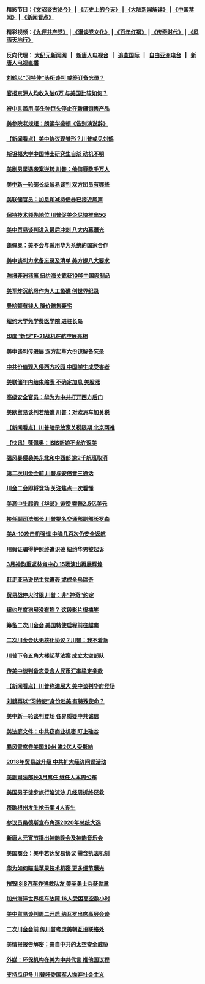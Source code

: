 #### 精彩节目：[《文昭谈古论今》](http://155.138.205.71/wenzhao) | [《历史上的今天》](http://155.138.205.71/today-in-history) | [《大陆新闻解读》](http://155.138.205.71/ntdtv-comedy) | [《中国禁闻》](http://155.138.205.71/ntdtv-news) | [《新闻看点》](http://155.138.205.71/news-insight) 

 #### 精彩视频：[《九评共产党》](http://155.138.205.71:10000/videos/jiuping) | [《漫谈党文化》](http://155.138.205.71:10000/videos/mtdwh) | [《百年红祸》](http://155.138.205.71:10000/videos/bnhh) | [《传奇时代》](http://155.138.205.71:10000/videos/legend) | [《风雨天地行》](http://155.138.205.71:10000/videos/fytdx) 

 #### 反向代理： [大纪元新闻网](http://155.138.205.71:10080/) &nbsp;&nbsp;|&nbsp;&nbsp; [新唐人电视台](http://155.138.205.71:8000/) &nbsp;&nbsp;|&nbsp;&nbsp; [追查国际](http://155.138.205.71:10010/) &nbsp;&nbsp;|&nbsp;&nbsp; [自由亚洲电台](http://155.138.205.71:9800/) &nbsp;&nbsp;|&nbsp;&nbsp; [新唐人电视直播](http://155.138.205.71/) 

#### [刘鹤以“习特使”头衔谈判 或签订备忘录？](../pages/nsc412/n11061744.md?t=02220037) 

#### [官报京沪人均收入破6万 与美国比较如何？](../pages/nsc412/n11061157.md?t=02220037) 

#### [被中共滥用 美生物巨头停止在新疆销售产品](../pages/nsc412/n11061628.md?t=02220037) 

#### [美参院老规矩：朗读华盛顿《告别演说辞》](../pages/nsc412/n11061660.md?t=02220037) 

#### [【新闻看点】美中协议现雏形？川普或见刘鹤](../pages/nsc412/n11061396.md?t=02220037) 

#### [斯坦福大学中国博士研究生自杀 动机不明](../pages/nsc412/n11061563.md?t=02220037) 

#### [美剧男星遇袭案逆转 川普：他侮辱数千万人](../pages/nsc412/n11061494.md?t=02220037) 

#### [美中新一轮部长级贸易谈判 双方团员有哪些](../pages/nsc412/n11061476.md?t=02220037) 

#### [美联储官员：加息和减持债券已接近尾声](../pages/nsc412/n11061164.md?t=02220037) 

#### [保持技术领先地位 川普促美企尽快推出5G](../pages/nsc412/n11061363.md?t=02220037) 

#### [美中贸易谈判进入最后冲刺 八大内幕曝光](../pages/nsc412/n11061198.md?t=02220037) 

#### [蓬佩奥：美不会与采用华为系统的国家合作](../pages/nsc412/n11061146.md?t=02220037) 

#### [美中谈判力求备忘录及清单 美方提八大要求](../pages/nsc412/n11060804.md?t=02220037) 

#### [防堵非洲猪瘟 纽约海关截获10吨中国肉制品](../pages/nsc412/n11060084.md?t=02220037) 

#### [美军炸沉航母作为人工鱼礁 创世界纪录](../pages/nsc412/n11060575.md?t=02220037) 

#### [曼哈顿有钱人 降价赔售豪宅](../pages/nsc412/n11060031.md?t=02220037) 

#### [纽约大学免学费医学院 进驻长岛](../pages/nsc412/n11060097.md?t=02220037) 

#### [印度“新型”F-21战机在航空展亮相](../pages/nsc412/n11060186.md?t=02220037) 

#### [美中谈判传进展 双方起草六份谅解备忘录](../pages/nsc412/n11059856.md?t=02220037) 

#### [中共价值观入侵西方校园 中国学生成受害者](../pages/nsc412/n11059340.md?t=02220037) 

#### [美联储年内结束缩表 不确定加息 美股涨](../pages/nsc412/n11059270.md?t=02220037) 

#### [高级安全官员：华为为中共打开西方后门](../pages/nsc412/n11059100.md?t=02220037) 

#### [美欧贸易谈判若触礁 川普：对欧洲车加关税](../pages/nsc412/n11059114.md?t=02220037) 

#### [【新闻看点】川普暗示放宽关税限期 北京两难](../pages/nsc412/n11058764.md?t=02220037) 

#### [【快讯】蓬佩奥：ISIS新娘不允许返美](../pages/nsc412/n11058959.md?t=02220037) 

#### [强风暴侵袭美东北和中西部 逾2千航班取消](../pages/nsc412/n11058756.md?t=02220037) 

#### [第二次川金会前 川普与安倍晋三通话](../pages/nsc412/n11058939.md?t=02220037) 

#### [川金二会即将登场 关注焦点一次看懂](../pages/nsc412/n11058793.md?t=02220037) 

#### [美高中生起诉《华邮》诽谤 索赔2.5亿美元](../pages/nsc412/n11058279.md?t=02220037) 

#### [接任副司法部长 川普提名交通部副部长罗森](../pages/nsc412/n11058020.md?t=02220037) 

#### [美A-10攻击机强悍 中弹几百次仍安全返航](../pages/nsc412/n11057876.md?t=02220037) 

#### [用假证骗得护照终遭识破 纽约华男被起诉](../pages/nsc412/n11057256.md?t=02220037) 

#### [3月神韵重返林肯中心 15场演出再展辉煌](../pages/nsc412/n11057267.md?t=02220037) 

#### [赶走亚马逊民主党遭轰 或成全乌瑞奇](../pages/nsc412/n11057196.md?t=02220037) 

#### [贸易战停火时限 川普：非“神奇”约定](../pages/nsc412/n11056584.md?t=02220037) 

#### [纽约年度狗展没有狗？ 这段影片很搞笑](../pages/nsc412/n11057139.md?t=02220037) 

#### [筹备二次川金会 美国特使启程前往越南](../pages/nsc412/n11056751.md?t=02220037) 

#### [二次川金会达无核化协议？川普：我不着急](../pages/nsc412/n11056688.md?t=02220037) 

#### [川普下令五角大楼起草法案 成立太空部队](../pages/nsc412/n11056589.md?t=02220037) 

#### [传美中谈判备忘录含人民币汇率稳定条款](../pages/nsc412/n11056343.md?t=02220037) 

#### [【新闻看点】川普称进展大 美中谈判华府登场](../pages/nsc412/n11056046.md?t=02220037) 

#### [刘鹤再以“习特使”身份赴美 有特殊使命？](../pages/nsc412/n11055937.md?t=02220037) 

#### [美中新一轮谈判登场 各界质疑中共诚信](../pages/nsc412/n11056303.md?t=02220037) 

#### [美法庭文件：中共窃商业机密 盯上硅谷](../pages/nsc412/n11056260.md?t=02220037) 

#### [暴风雪席卷美国39州 逾2亿人受影响](../pages/nsc412/n11056079.md?t=02220037) 

#### [2018年贸易战升级 中共扩大经济间谍活动](../pages/nsc412/n11056018.md?t=02220037) 

#### [美副司法部长3月离任 继任人本周公布](../pages/nsc412/n11055968.md?t=02220037) 

#### [美国男子徒步旅行陷流沙 几经周折终获救](../pages/nsc412/n11055534.md?t=02220037) 

#### [密歇根州发生枪击案 4人丧生](../pages/nsc412/n11055752.md?t=02220037) 

#### [参议员桑德斯宣布角逐2020年总统大选](../pages/nsc412/n11055758.md?t=02220037) 

#### [新唐人元宵节播出神韵晚会及神韵音乐会](../pages/nsc412/n11043038.md?t=02220037) 

#### [美国商会：美中若达贸易协议 需含执法机制](../pages/nsc412/n11054711.md?t=02220037) 

#### [华为如何瞄准苹果技术机密 更多细节曝光](../pages/nsc412/n11054354.md?t=02220037) 

#### [摧毁ISIS汽车炸弹救队友 美英勇士兵获勋章](../pages/nsc412/n11055283.md?t=02220037) 

#### [加州海洋世界缆车故障 16人受困高空数小时](../pages/nsc412/n11055284.md?t=02220037) 

#### [美中贸易谈判周二开启 纳瓦罗出席高层会谈](../pages/nsc412/n11054651.md?t=02220037) 

#### [二次川金会前 传川普考虑美朝互设联络处](../pages/nsc412/n11054411.md?t=02220037) 

#### [美情报报告解密：来自中共的太空安全威胁](../pages/nsc412/n11053340.md?t=02220037) 

#### [外媒：环保机构在美为中共代言 推他国议程](../pages/nsc412/n11053919.md?t=02220037) 

#### [支持瓜伊多 川普吁委国军人抛弃社会主义](../pages/nsc412/n11053753.md?t=02220037) 


